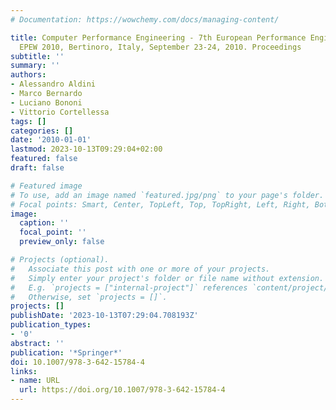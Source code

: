 ```yaml
---
# Documentation: https://wowchemy.com/docs/managing-content/

title: Computer Performance Engineering - 7th European Performance Engineering Workshop,
  EPEW 2010, Bertinoro, Italy, September 23-24, 2010. Proceedings
subtitle: ''
summary: ''
authors:
- Alessandro Aldini
- Marco Bernardo
- Luciano Bononi
- Vittorio Cortellessa
tags: []
categories: []
date: '2010-01-01'
lastmod: 2023-10-13T09:29:04+02:00
featured: false
draft: false

# Featured image
# To use, add an image named `featured.jpg/png` to your page's folder.
# Focal points: Smart, Center, TopLeft, Top, TopRight, Left, Right, BottomLeft, Bottom, BottomRight.
image:
  caption: ''
  focal_point: ''
  preview_only: false

# Projects (optional).
#   Associate this post with one or more of your projects.
#   Simply enter your project's folder or file name without extension.
#   E.g. `projects = ["internal-project"]` references `content/project/deep-learning/index.md`.
#   Otherwise, set `projects = []`.
projects: []
publishDate: '2023-10-13T07:29:04.708193Z'
publication_types:
- '0'
abstract: ''
publication: '*Springer*'
doi: 10.1007/978-3-642-15784-4
links:
- name: URL
  url: https://doi.org/10.1007/978-3-642-15784-4
---
```

